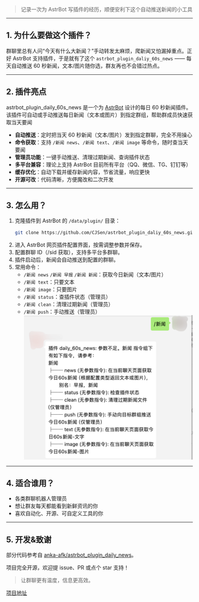 

> 记录一次为 AstrBot 写插件的经历，顺便安利下这个自动推送新闻的小工具

---

## 1. 为什么要做这个插件？

群聊里总有人问“今天有什么大新闻？”手动转发太麻烦，爬新闻又怕漏掉重点。正好 AstrBot 支持插件，于是就有了这个 `astrbot_plugin_daliy_60s_news` —— 每天自动推送 60 秒新闻，文本/图片随你选，群友再也不会错过热点。

---

## 2. 插件亮点

astrbot_plugin_daily_60s_news 是一个为  [AstrBot](https://github.com/AstrBotDevs/AstrBot)  设计的每日 60 秒新闻插件。该插件可自动或手动推送每日新闻（文本或图片）到指定群组，帮助群成员快速获取当天要闻
- **自动推送**：定时把当天 60 秒新闻（文本/图片）发到指定群聊，完全不用操心
- **命令获取**：支持 `/新闻 news`、`/新闻 text`、`/新闻 image` 等命令，随时查当天要闻
- **管理员功能**：一键手动推送、清理过期新闻、查询插件状态
- **多平台兼容**：理论上支持 AstrBot 目前所有平台（QQ、微信、TG、钉钉等）
- **缓存优化**：自动下载并缓存新闻内容，节省流量，响应更快
- **开源可改**：代码清晰，方便魔改和二次开发

---

## 3. 怎么用？

1. 克隆插件到 AstrBot 的 `/data/plugin/` 目录：
   ```bash
   git clone https://github.com/CJSen/astrbot_plugin_daliy_60s_news.git
   ```
2. 进入 AstrBot 网页插件配置界面，按需调整参数并保存。
3. 配置群聊 ID（/sid 获取），支持多平台多群聊。
4. 插件启动后，新闻会自动推送到配置的群聊。
5. 常用命令：
   - `/新闻 news` `/新闻 早报` `/新闻 新闻`：获取今日新闻（文本/图片）
   - `/新闻 text`：只要文本
   - `/新闻 image`：只要图片
   - `/新闻 status`：查插件状态（管理员）
   - `/新闻 clean`：清理过期新闻（管理员）
   - `/新闻 push`：手动推送（管理员）
  ![命令](https://github.com/CJSen/astrbot_plugin_daliy_60s_news/raw/master/static/image.png)

---

## 4. 适合谁用？

- 各类群聊机器人管理员
- 想让群友每天都能看到新鲜资讯的你
- 喜欢自动化、开源、可自定义工具的你

---

## 5. 开发&致谢

部分代码参考自 [anka-afk/astrbot_plugin_daily_news](https://github.com/anka-afk/astrbot_plugin_daily_news)。

项目完全开源，欢迎提 issue、PR 或点个 star 支持！

> 让群聊更有温度，信息更高效。

[项目地址](https://github.com/CJSen/astrbot_plugin_daliy_60s_news)
